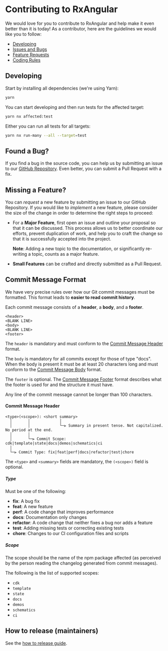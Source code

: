 # Contributing to RxAngular

We would love for you to contribute to RxAngular and help make it even better than it is today!
As a contributor, here are the guidelines we would like you to follow:

- [Developing](#developing)
- [Issues and Bugs](#issue)
- [Feature Requests](#feature)
- [Coding Rules](#rules)

## <a name="developing"></a> Developing

Start by installing all dependencies (we're using Yarn):

```sh
yarn
```

You can start developing and then run tests for the affected target:

```sh
yarn nx affected:test
```

Either you can run all tests for all targets:

```sh
yarn nx run-many --all --target=test
```

## <a name="issue"></a> Found a Bug?

If you find a bug in the source code, you can help us by submitting an issue to our [GitHub Repository](https://github.com/rx-angular/rx-angular).
Even better, you can submit a Pull Request with a fix.

## <a name="feature"></a> Missing a Feature?

You can _request_ a new feature by submitting an issue to our GitHub Repository.
If you would like to _implement_ a new feature, please consider the size of the change in order to determine the right steps to proceed:

- For a **Major Feature**, first open an issue and outline your proposal so that it can be discussed.
  This process allows us to better coordinate our efforts, prevent duplication of work, and help you to craft the change so that it is successfully accepted into the project.

  **Note**: Adding a new topic to the documentation, or significantly re-writing a topic, counts as a major feature.

- **Small Features** can be crafted and directly submitted as a Pull Request.

## <a name="commit"></a> Commit Message Format

We have very precise rules over how our Git commit messages must be formatted.
This format leads to **easier to read commit history**.

Each commit message consists of a **header**, a **body**, and a **footer**.

```
<header>
<BLANK LINE>
<body>
<BLANK LINE>
<footer>
```

The `header` is mandatory and must conform to the [Commit Message Header](#commit-header) format.

The `body` is mandatory for all commits except for those of type "docs".
When the body is present it must be at least 20 characters long and must conform to the [Commit Message Body](#commit-body) format.

The `footer` is optional. The [Commit Message Footer](#commit-footer) format describes what the footer is used for and the structure it must have.

Any line of the commit message cannot be longer than 100 characters.

#### <a name="commit-header"></a>Commit Message Header

```
<type>(<scope>): <short summary>
  │       │             │
  │       │             └─⫸ Summary in present tense. Not capitalized. No period at the end.
  │       │
  │       └─⫸ Commit Scope: cdk|template|state|docs|demos|schematics|ci
  │
  └─⫸ Commit Type: fix|feat|perf|docs|refactor|test|chore
```

The `<type>` and `<summary>` fields are mandatory, the `(<scope>)` field is optional.

##### Type

Must be one of the following:

- **fix**: A bug fix
- **feat**: A new feature
- **perf**: A code change that improves performance
- **docs**: Documentation only changes
- **refactor**: A code change that neither fixes a bug nor adds a feature
- **test**: Adding missing tests or correcting existing tests
- **chore**: Changes to our CI configuration files and scripts

##### Scope

The scope should be the name of the npm package affected (as perceived by the person reading the changelog generated from commit messages).

The following is the list of supported scopes:

- `cdk`
- `template`
- `state`
- `docs`
- `demos`
- `schematics`
- `ci`

## How to release (maintainers)

See the [how to release guide](./docs/how-to-release.md).
